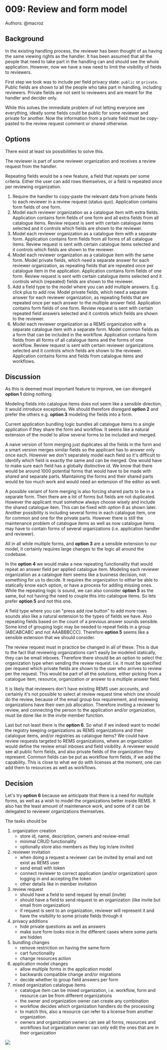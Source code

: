 # 009: Review and form model

Authors: @macroz

## Background

In the existing handling process, the reviewer has been thought of as having the same viewing rights as the handler. It has been assumed that all the people that need to take part in the handling can and should see the whole application. However, now we have a new need to limit the visibility of fields to reviewers.

First step we took was to include per field privacy state: `public` or `private`. Public fields are shown to all the people who take part in handling, including reviewers. Private fields are not sent to reviewers and are meant for the handler and decider only.

While this solves the immediate problem of not letting everyone see everything, ideally some fields could be public for some reviewer and private for another. Now the information from a private field must be copy-pasted to the review request comment or shared otherwise.

## Options

There exist at least six possibilities to solve this.

The reviewer is part of some reviewer organization and receives a review request from the handler.

Repeating fields would be a new feature, a field that repeats per some criteria. Either the user can add rows themselves, or a field is repeated once per reviewing organization.

1. Require the handler to copy-paste the relevant data from private fields to each reviewer in a review request (status quo).
   Application contains form fields of one form.
2. Model each reviewer organization as a catalogue item with extra fields.
   Application contains form fields of one form and all extra fields from all catalogue items.
   Review request is sent with certain catalogue items selected and it controls which fields are shown to the reviewer.
3. Model each reviewer organization as a catalogue item with a separate form.
   Application contains form fields from all forms of all catalogue items.
   Review request is sent with certain catalogue items selected and it controls which fields are shown to the reviewer.
4. Model each reviewer organization as a catalogue item with the same form.
   Model private fields, which need a separate answer for each reviewer organization, as repeating fields that are repeated once per catalogue item in the application.
   Application contains form fields of one form.
   Review request is sent with certain catalogue items selected and it controls which (repeated) fields are shown to the reviewer.
5. Add a field type to the model where you can add multiple answers. E.g. click plus to add row.
   Model private fields, which need a separate answer for each reviewer organization, as repeating fields that are repeated once per each answer to the multiple answer field.
   Application contains form fields of one form.
   Review request is sent with certain repeated field answers selected and it controls which fields are shown to the reviewer.
6. Model each reviewer organization as a REMS organization with a separate catalogue item with a separate form.
   Model common fields as a form that can be included in the workflow.
   Application contains form fields from all forms of all catalogue items and the forms of one workflow.
   Review request is sent with certain reviewer organizations selected and it controls which fields are shown to the reviewer.
   Application contains forms and fields from catalogue items and workflows.

## Discussion

As this is deemed most important feature to improve, we can disregard **option 1** doing nothing.

Modeling fields into catalogue items does not seem like a sensible direction, it would introduce exceptions. We should therefore disregard **option 2** and prefer the others e.g. **option 3** modeling the fields into a form.

Current application bundling logic bundles all catalogue items to a single application if they share the form and workflow. It seems like a natural extension of the model to allow several forms to be included and merged.

A naive version of form merging just duplicates all the fields in the form and a smart version merges similar fields so the applicant has to answer only once each. However we don't separately model each field so it's difficult to identify which field is exactly the same and can be merged. One would have to make sure each field has a globally distinctive id. We know that there would be around 1000 potential forms that would have to be made with shared and separate parts. Maintaining the forms and their shared parts would be too much work and would need an extension of the editor as well.

A possible variant of form merging is also forcing shared parts to be in a separate form. Then there are a lot of forms but fields are not duplicated. However the applicant must somehow always choose wisely and include the shared catalogue item. This can be fixed with *option 6* as shown later. Another possibility is including several forms in each catalogue item, one for common and one for the private parts. However there is still the maintenance problem of catalogue items as well as now catalogue items may have to contain forms of several organizations (i.e. application handler and reviewer).

All in all while multiple forms, and **option 3** are a sensible extension to our model, it certainly requires large changes to the logic all around the codebase.

In the **option 4** we would make a new repeating functionality that would repeat an answer field per applied catalogue item. Modeling each reviewer organization as a catalogue item seems like a business decision, not something for us to decide. It requires the organization to either be able to statically know each option, or have a process for adding missing ones. While the repeating logic is sound, we can also consider **option 5** as the same, but not having the need to couple this into catalogue items. So lets prefer **option 5** and not this one.

A field type where you can "press add row button" to add more rows sounds also like a natural extension to the types of fields we have. Also repeating fields based on the count of a previous answer sounds sensible. Some kind of grouping logic may be needed to repeat fields in a group (ABCABCABC and not AAABBBCCC). Therefore **option 5** seems like a sensible extension that we should consider.

The review request must in practice be changed in all of these. This is due to the fact that reviewing organizations can't easily be modeled statically, they can be email inboxes. Therefore there should be an option to select the organization type when sending the review request. I.e. it must be specified per request which private fields are shown to the user who arrives to review per the request. This would be part of all the solutions, either picking from a catalogue item, resource, organization or answer to a multiple answer field.

It is likely that reviewers don't have existing REMS user accounts, and certainly it's not possible to select at review request time which one should do the review, because of the email group box requirement, and reviewing organizations have their own job allocation. Therefore inviting a reviewer to review, and connecting the person to the application and/or organization, must be done like in the invite member function.

Last but not least there is the **option 6**. So what if we indeed want to model the registry keeping organizations as REMS organizations and their catalogue items, and/or registries as catalogue items? We could have review requests targeted to REMS organizations, where an organization would define the review email inboxes and field visibility. A reviewer would see all public form fields, and also private fields of the organization they represent. Common fields can be put as workflow form fields, if we add the capability. This is close to what we do with licenses at the moment, one can add them to resources as well as workflows.

## Decision

Let's try **option 6** because we anticipate that there is a need for multiple forms, as well as a wish to model the organizations better inside REMS. It also has the least amount of maintenance work, and some of it can be delegated to reviewer organizations themselves.

The tasks should be
1. organization creation
   - store id, name, description, owners and review-email
   - minimal CRUD functionality
   - optionally store also members as they log in/are invited
2. reviewer invitation
   - when doing a request a reviewer can be invited by email and not exist as REMS user
   - send email with token
   - connect reviewer to correct application (and/or organization) upon logging in and accepting the token
   - other details like in member invitation
3. review request
   - should have a field to send request by email (invite)
   - should have a field to send request to an organization (like invite but email from organization)
   - if request is sent to an organization, reviewer will represent it and have the visibility to some private fields through it
4. privacy additions
   - hide private questions as well as answers
   - make sure form looks nice in the different cases where some parts are hidden
5. bundling changes
   - remove restriction on having the same form
   - cart functionality
   - change resources action
6. application model changes
   - allow multiple forms in the application model
   - backwards compatible change and/or migrations
   - decide whether to group field answers per form
7. mixed organization catalogue items
   - catalogue item can be mixed organization, i.e. workflow, form and resource can be from different organizations
   - the owner and organization owner can create any combination
   - workflow decides which organization handlers do the processing
   - to match this, also a resource can refer to a license from another organization
   - owners and organization owners can see all forms, resources and workflows but organization owner can only edit the ones that are in their organization

![](https://github.com/CSCfi/rems/blob/review-model/docs/review-and-form-model.svg)

